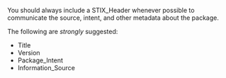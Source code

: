 You should always include a STIX_Header whenever possible to communicate the source, intent, and other metadata about the package. 

The following are *strongly* suggested:

* Title
* Version
* Package_Intent
* Information_Source

